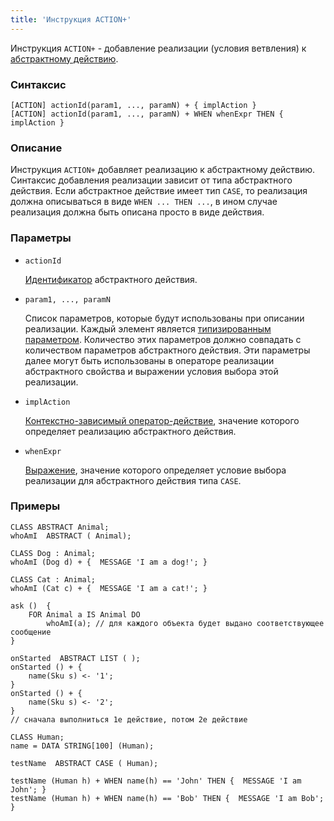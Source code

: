 ```yaml
---
title: 'Инструкция ACTION+'
---
```


Инструкция `ACTION+` - добавление реализации (условия ветвления) к [абстрактному действию](Action_extension.md).

### Синтаксис

    [ACTION] actionId(param1, ..., paramN) + { implAction }
    [ACTION] actionId(param1, ..., paramN) + WHEN whenExpr THEN { implAction }

### Описание

Инструкция `ACTION+` добавляет реализацию к абстрактному действию. Синтаксис добавления реализации зависит от типа абстрактного действия. Если абстрактное действие имеет тип `CASE`, то реализация должна описываться в виде `WHEN ... THEN ...`, в ином случае реализация должна быть описана просто в виде действия. 

### Параметры

- `actionId`

    [Идентификатор](IDs.md#propertyid-broken) абстрактного действия. 

- `param1, ..., paramN`

    Список параметров, которые будут использованы при описании реализации. Каждый элемент является [типизированным параметром](IDs.md#paramid-broken). Количество этих параметров должно совпадать с количеством параметров абстрактного действия. Эти параметры далее могут быть использованы в операторе реализации абстрактного свойства и выражении условия выбора этой реализации.

- `implAction`

    [Контекстно-зависимый оператор-действие](Action_operator.md), значение которого определяет реализацию абстрактного действия. 

- `whenExpr`

    [Выражение](Expression.md), значение которого определяет условие выбора реализации для абстрактного действия типа `CASE`. 

### Примеры

```lsf
CLASS ABSTRACT Animal;
whoAmI  ABSTRACT ( Animal);

CLASS Dog : Animal;
whoAmI (Dog d) + {  MESSAGE 'I am a dog!'; }

CLASS Cat : Animal;
whoAmI (Cat c) + {  MESSAGE 'I am a сat!'; }

ask ()  {
    FOR Animal a IS Animal DO
        whoAmI(a); // для каждого объекта будет выдано соответствующее сообщение
}

onStarted  ABSTRACT LIST ( );
onStarted () + {
    name(Sku s) <- '1';
}
onStarted () + {
    name(Sku s) <- '2';
}
// сначала выполниться 1е действие, потом 2е действие

CLASS Human;
name = DATA STRING[100] (Human);

testName  ABSTRACT CASE ( Human);

testName (Human h) + WHEN name(h) == 'John' THEN {  MESSAGE 'I am John'; }
testName (Human h) + WHEN name(h) == 'Bob' THEN {  MESSAGE 'I am Bob'; }
```
